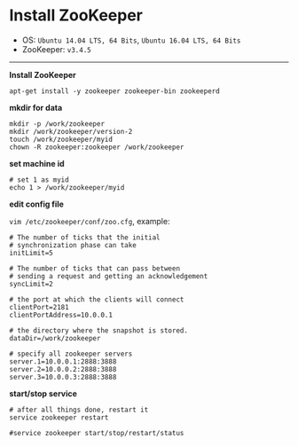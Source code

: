 Install ZooKeeper
=================

* OS: `Ubuntu 14.04 LTS, 64 Bits`, `Ubuntu 16.04 LTS, 64 Bits`
* ZooKeeper: `v3.4.5`

---

**Install ZooKeeper**

```
apt-get install -y zookeeper zookeeper-bin zookeeperd
```

**mkdir for data**

```
mkdir -p /work/zookeeper
mkdir /work/zookeeper/version-2
touch /work/zookeeper/myid
chown -R zookeeper:zookeeper /work/zookeeper
```

**set machine id**

```
# set 1 as myid
echo 1 > /work/zookeeper/myid
```

**edit config file**

`vim /etc/zookeeper/conf/zoo.cfg`, example:

```
# The number of ticks that the initial
# synchronization phase can take
initLimit=5

# The number of ticks that can pass between
# sending a request and getting an acknowledgement
syncLimit=2

# the port at which the clients will connect
clientPort=2181
clientPortAddress=10.0.0.1

# the directory where the snapshot is stored.
dataDir=/work/zookeeper

# specify all zookeeper servers
server.1=10.0.0.1:2888:3888
server.2=10.0.0.2:2888:3888
server.3=10.0.0.3:2888:3888
```

**start/stop service**

```
# after all things done, restart it 
service zookeeper restart

#service zookeeper start/stop/restart/status
```
